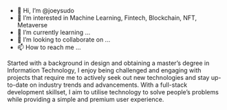 - 👋 Hi, I’m @joeysudo
- 👀 I’m interested in Machine Learning, Fintech, Blockchain, NFT, Metaverse
- 🌱 I’m currently learning ...
- 💞️ I’m looking to collaborate on ...
- 📫 How to reach me ...


Started with a background in design and obtaining a master’s degree in Information Technology, I enjoy being challenged and engaging with projects that require me to actively seek out new technologies and stay up-to-date on industry trends and advancements. With a full-stack development skillset, I aim to utilise technology to solve people’s problems while providing a simple and premium user experience.

